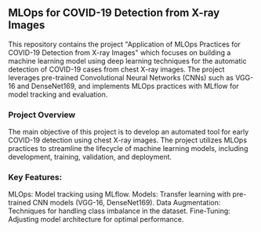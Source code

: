 ## MLOps for COVID-19 Detection from X-ray Images
This repository contains the project "Application of MLOps Practices for COVID-19 Detection from X-ray Images" which focuses on building a machine learning model using deep learning techniques for the automatic detection of COVID-19 cases from chest X-ray images. The project leverages pre-trained Convolutional Neural Networks (CNNs) such as VGG-16 and DenseNet169, and implements MLOps practices with MLflow for model tracking and evaluation.

### Project Overview
The main objective of this project is to develop an automated tool for early COVID-19 detection using chest X-ray images. The project utilizes MLOps practices to streamline the lifecycle of machine learning models, including development, training, validation, and deployment.

### Key Features:
MLOps: Model tracking using MLflow.
Models: Transfer learning with pre-trained CNN models (VGG-16, DenseNet169).
Data Augmentation: Techniques for handling class imbalance in the dataset.
Fine-Tuning: Adjusting model architecture for optimal performance.